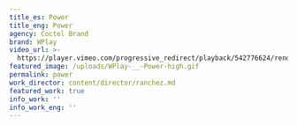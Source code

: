 ```yaml
---
title_es: Power
title_eng: Power
agency: Coctel Brand
brand: WPlay
video_url: >-
  https://player.vimeo.com/progressive_redirect/playback/542776624/rendition/720p/file.mp4?loc=external&log_user=0&signature=f054fa5e98bd091c94d3059ec26384998613b70f7931e10f8a9a5b08609c73c8
featured_image: /uploads/WPlay-__-Power-high.gif
permalink: power
work_director: content/director/ranchez.md
featured_work: true
info_work: ''
info_work_eng: ''
---
```


